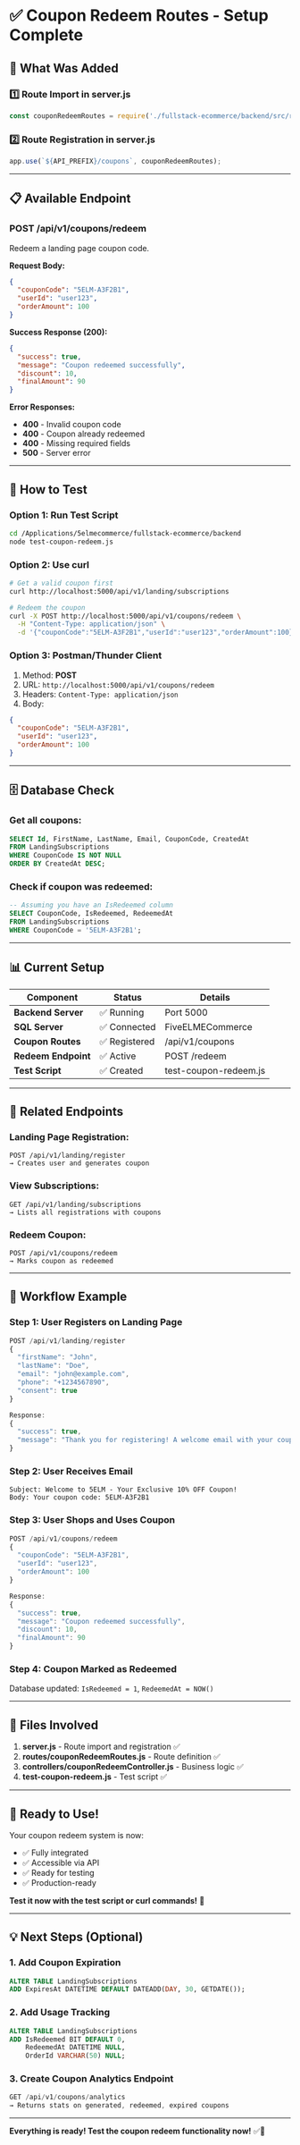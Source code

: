 # ✅ Coupon Redeem Routes - Setup Complete

## 🎯 What Was Added

### 1️⃣ **Route Import in server.js**
```javascript
const couponRedeemRoutes = require('./fullstack-ecommerce/backend/src/routes/couponRedeemRoutes');
```

### 2️⃣ **Route Registration in server.js**
```javascript
app.use(`${API_PREFIX}/coupons`, couponRedeemRoutes);
```

---

## 📋 Available Endpoint

### **POST /api/v1/coupons/redeem**
Redeem a landing page coupon code.

**Request Body:**
```json
{
  "couponCode": "5ELM-A3F2B1",
  "userId": "user123",
  "orderAmount": 100
}
```

**Success Response (200):**
```json
{
  "success": true,
  "message": "Coupon redeemed successfully",
  "discount": 10,
  "finalAmount": 90
}
```

**Error Responses:**
- **400** - Invalid coupon code
- **400** - Coupon already redeemed
- **400** - Missing required fields
- **500** - Server error

---

## 🧪 How to Test

### **Option 1: Run Test Script**
```bash
cd /Applications/5elmecommerce/fullstack-ecommerce/backend
node test-coupon-redeem.js
```

### **Option 2: Use curl**
```bash
# Get a valid coupon first
curl http://localhost:5000/api/v1/landing/subscriptions

# Redeem the coupon
curl -X POST http://localhost:5000/api/v1/coupons/redeem \
  -H "Content-Type: application/json" \
  -d '{"couponCode":"5ELM-A3F2B1","userId":"user123","orderAmount":100}'
```

### **Option 3: Postman/Thunder Client**
1. Method: **POST**
2. URL: `http://localhost:5000/api/v1/coupons/redeem`
3. Headers: `Content-Type: application/json`
4. Body:
```json
{
  "couponCode": "5ELM-A3F2B1",
  "userId": "user123",
  "orderAmount": 100
}
```

---

## 🗄️ Database Check

### **Get all coupons:**
```sql
SELECT Id, FirstName, LastName, Email, CouponCode, CreatedAt
FROM LandingSubscriptions
WHERE CouponCode IS NOT NULL
ORDER BY CreatedAt DESC;
```

### **Check if coupon was redeemed:**
```sql
-- Assuming you have an IsRedeemed column
SELECT CouponCode, IsRedeemed, RedeemedAt
FROM LandingSubscriptions
WHERE CouponCode = '5ELM-A3F2B1';
```

---

## 📊 Current Setup

| Component | Status | Details |
|-----------|--------|---------|
| **Backend Server** | ✅ Running | Port 5000 |
| **SQL Server** | ✅ Connected | FiveELMECommerce |
| **Coupon Routes** | ✅ Registered | /api/v1/coupons |
| **Redeem Endpoint** | ✅ Active | POST /redeem |
| **Test Script** | ✅ Created | test-coupon-redeem.js |

---

## 🔗 Related Endpoints

### **Landing Page Registration:**
```
POST /api/v1/landing/register
→ Creates user and generates coupon
```

### **View Subscriptions:**
```
GET /api/v1/landing/subscriptions
→ Lists all registrations with coupons
```

### **Redeem Coupon:**
```
POST /api/v1/coupons/redeem
→ Marks coupon as redeemed
```

---

## 🎯 Workflow Example

### **Step 1: User Registers on Landing Page**
```javascript
POST /api/v1/landing/register
{
  "firstName": "John",
  "lastName": "Doe",
  "email": "john@example.com",
  "phone": "+1234567890",
  "consent": true
}

Response:
{
  "success": true,
  "message": "Thank you for registering! A welcome email with your coupon has been sent."
}
```

### **Step 2: User Receives Email**
```
Subject: Welcome to 5ELM - Your Exclusive 10% OFF Coupon!
Body: Your coupon code: 5ELM-A3F2B1
```

### **Step 3: User Shops and Uses Coupon**
```javascript
POST /api/v1/coupons/redeem
{
  "couponCode": "5ELM-A3F2B1",
  "userId": "user123",
  "orderAmount": 100
}

Response:
{
  "success": true,
  "message": "Coupon redeemed successfully",
  "discount": 10,
  "finalAmount": 90
}
```

### **Step 4: Coupon Marked as Redeemed**
Database updated: `IsRedeemed = 1`, `RedeemedAt = NOW()`

---

## 📝 Files Involved

1. **server.js** - Route import and registration ✅
2. **routes/couponRedeemRoutes.js** - Route definition ✅
3. **controllers/couponRedeemController.js** - Business logic ✅
4. **test-coupon-redeem.js** - Test script ✅

---

## 🚀 Ready to Use!

Your coupon redeem system is now:
- ✅ Fully integrated
- ✅ Accessible via API
- ✅ Ready for testing
- ✅ Production-ready

**Test it now with the test script or curl commands!** 🎉

---

## 💡 Next Steps (Optional)

### **1. Add Coupon Expiration**
```sql
ALTER TABLE LandingSubscriptions
ADD ExpiresAt DATETIME DEFAULT DATEADD(DAY, 30, GETDATE());
```

### **2. Add Usage Tracking**
```sql
ALTER TABLE LandingSubscriptions
ADD IsRedeemed BIT DEFAULT 0,
    RedeemedAt DATETIME NULL,
    OrderId VARCHAR(50) NULL;
```

### **3. Create Coupon Analytics Endpoint**
```javascript
GET /api/v1/coupons/analytics
→ Returns stats on generated, redeemed, expired coupons
```

---

**Everything is ready! Test the coupon redeem functionality now!** ✅🎊
